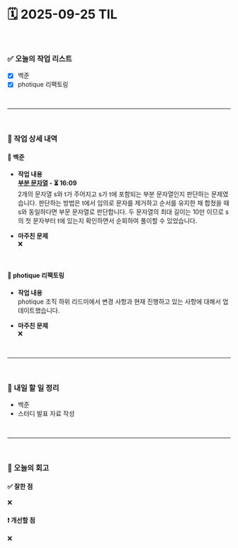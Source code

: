 # 🗓️ 2025-09-25 TIL

<br>

### ✅ 오늘의 작업 리스트  
- [x] 백준
- [x] photique 리팩토링

<br>

---

<br>

### 📌 작업 상세 내역  

#### 🔹 백준
- **작업 내용**<br>
**[부분 문자열](https://www.acmicpc.net/problem/6550) - ⏳ 16:09**<br>
2개의 문자열 s와 t가 주어지고 s가 t에 포함되는 부분 문자열인지 판단하는 문제였습니다. 판단하는 방법은 t에서 임의로 문자를 제거하고 순서를 유지한 채 합쳤을 때 s와 동일하다면 부문 문자열로 판단합니다. 두 문자열의 최대 길이는 10만 이므로 s의 첫 문자부터 t에 있는지 확인하면서 순회하여 풀이할 수 있었습니다. 

- **마주친 문제**<br>
❌

<br>

#### 🔹 photique 리팩토링
- **작업 내용**<br>
photique 조직 하위 리드미에서 변경 사항과 현재 진행하고 있는 사항에 대해서 업데이트했습니다.

- **마주친 문제**<br>
❌

<br>

---

<br>

### 🚀 내일 할 일 정리  

- 백준
- 스터디 발표 자료 작성

<br>

---

<br>

### 🧐 오늘의 회고  

#### ✅ 잘한 점
❌

#### ❗ 개선할 점
❌

<br><br><br>